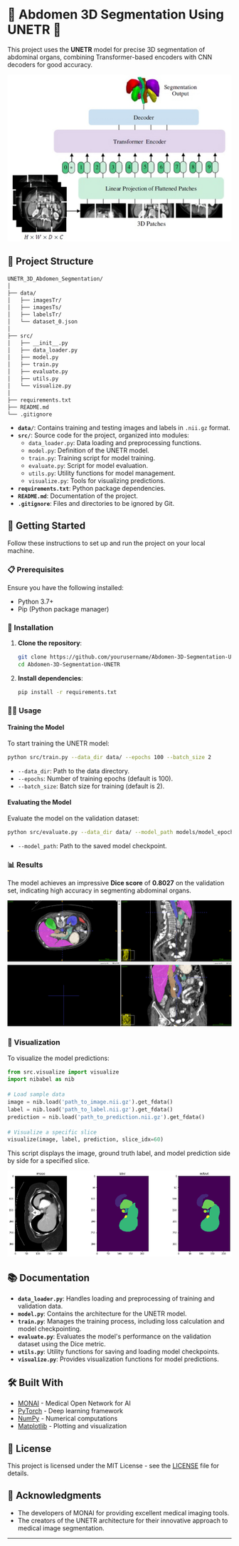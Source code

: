 # 🏥 Abdomen 3D Segmentation Using UNETR 🚀

This project uses the **UNETR** model for precise 3D segmentation of abdominal organs, combining Transformer-based encoders with CNN decoders for good accuracy.

![UNETR](unetr.png)

## 📁 Project Structure

```
UNETR_3D_Abdomen_Segmentation/
│
├── data/
│   ├── imagesTr/
│   ├── imagesTs/
│   ├── labelsTr/
│   └── dataset_0.json
│
├── src/
│   ├── __init__.py
│   ├── data_loader.py
│   ├── model.py
│   ├── train.py
│   ├── evaluate.py
│   ├── utils.py
│   └── visualize.py
│
├── requirements.txt
├── README.md
└── .gitignore
```

- **`data/`**: Contains training and testing images and labels in `.nii.gz` format.
- **`src/`**: Source code for the project, organized into modules:
  - `data_loader.py`: Data loading and preprocessing functions.
  - `model.py`: Definition of the UNETR model.
  - `train.py`: Training script for model training.
  - `evaluate.py`: Script for model evaluation.
  - `utils.py`: Utility functions for model management.
  - `visualize.py`: Tools for visualizing predictions.
- **`requirements.txt`**: Python package dependencies.
- **`README.md`**: Documentation of the project.
- **`.gitignore`**: Files and directories to be ignored by Git.

## 🚀 Getting Started

Follow these instructions to set up and run the project on your local machine.

### 📋 Prerequisites

Ensure you have the following installed:

- Python 3.7+
- Pip (Python package manager)

### 🔧 Installation

1. **Clone the repository**:

   ```bash
   git clone https://github.com/yourusername/Abdomen-3D-Segmentation-UNETR.git
   cd Abdomen-3D-Segmentation-UNETR
   ```

2. **Install dependencies**:
   ```bash
   pip install -r requirements.txt
   ```

### 🏃‍♂️ Usage

#### Training the Model

To start training the UNETR model:

```bash
python src/train.py --data_dir data/ --epochs 100 --batch_size 2
```

- `--data_dir`: Path to the data directory.
- `--epochs`: Number of training epochs (default is 100).
- `--batch_size`: Batch size for training (default is 2).

#### Evaluating the Model

Evaluate the model on the validation dataset:

```bash
python src/evaluate.py --data_dir data/ --model_path models/model_epoch_100.pth
```

- `--model_path`: Path to the saved model checkpoint.

### 📊 Results

The model achieves an impressive **Dice score** of **0.8027** on the validation set, indicating high accuracy in segmenting abdominal organs.

![ITK SNAP Visualization](itk_patient.png)

### 🎨 Visualization

To visualize the model predictions:

```python
from src.visualize import visualize
import nibabel as nib

# Load sample data
image = nib.load('path_to_image.nii.gz').get_fdata()
label = nib.load('path_to_label.nii.gz').get_fdata()
prediction = nib.load('path_to_prediction.nii.gz').get_fdata()

# Visualize a specific slice
visualize(image, label, prediction, slice_idx=60)
```

This script displays the image, ground truth label, and model prediction side by side for a specified slice.

![SLICE VISUALIZATION](viz.png)

## 📚 Documentation

- **`data_loader.py`**: Handles loading and preprocessing of training and validation data.
- **`model.py`**: Contains the architecture for the UNETR model.
- **`train.py`**: Manages the training process, including loss calculation and model checkpointing.
- **`evaluate.py`**: Evaluates the model's performance on the validation dataset using the Dice metric.
- **`utils.py`**: Utility functions for saving and loading model checkpoints.
- **`visualize.py`**: Provides visualization functions for model predictions.

## 🛠️ Built With

- [MONAI](https://monai.io/) - Medical Open Network for AI
- [PyTorch](https://pytorch.org/) - Deep learning framework
- [NumPy](https://numpy.org/) - Numerical computations
- [Matplotlib](https://matplotlib.org/) - Plotting and visualization

## 📄 License

This project is licensed under the MIT License - see the [LICENSE](LICENSE) file for details.

## 🎉 Acknowledgments

- The developers of MONAI for providing excellent medical imaging tools.
- The creators of the UNETR architecture for their innovative approach to medical image segmentation.

---
